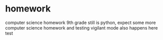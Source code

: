 # homework
computer science homework
9th grade still is python, expect some more computer science homework
and testing vigilant mode also happens here
test
